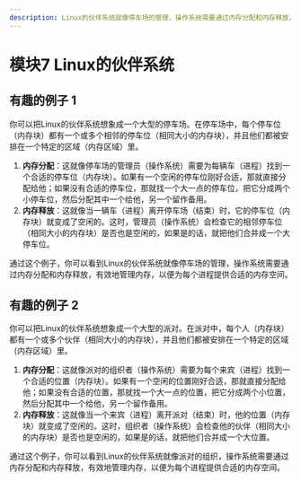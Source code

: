 ```yaml
---
description: Linux的伙伴系统就像停车场的管理，操作系统需要通过内存分配和内存释放，有效地管理内存，以便为每个进程提供合适的内存空间。
---
```


# 模块7 Linux的伙伴系统

## 有趣的例子 1

你可以把Linux的伙伴系统想象成一个大型的停车场。在停车场中，每个停车位（内存块）都有一个或多个相邻的停车位（相同大小的内存块），并且他们都被安排在一个特定的区域（内存区域）里。

1. **内存分配**：这就像停车场的管理员（操作系统）需要为每辆车（进程）找到一个合适的停车位（内存块）。如果有一个空闲的停车位刚好合适，那就直接分配给他；如果没有合适的停车位，那就找一个大一点的停车位，把它分成两个小停车位，然后分配其中一个给他，另一个留作备用。
2. **内存释放**：这就像当一辆车（进程）离开停车场（结束）时，它的停车位（内存块）就变成了空闲的。这时，管理员（操作系统）会检查它的相邻停车位（相同大小的内存块）是否也是空闲的，如果是的话，就把他们合并成一个大停车位。

通过这个例子，你可以看到Linux的伙伴系统就像停车场的管理，操作系统需要通过内存分配和内存释放，有效地管理内存，以便为每个进程提供合适的内存空间。



## 有趣的例子 2

你可以把Linux的伙伴系统想象成一个大型的派对。在派对中，每个人（内存块）都有一个或多个伙伴（相同大小的内存块），并且他们都被安排在一个特定的区域（内存区域）里。

1. **内存分配**：这就像派对的组织者（操作系统）需要为每个来宾（进程）找到一个合适的位置（内存块）。如果有一个空闲的位置刚好合适，那就直接分配给他；如果没有合适的位置，那就找一个大一点的位置，把它分成两个小位置，然后分配其中一个给他，另一个留作备用。
2. **内存释放**：这就像当一个来宾（进程）离开派对（结束）时，他的位置（内存块）就变成了空闲的。这时，组织者（操作系统）会检查他的伙伴（相同大小的内存块）是否也是空闲的，如果是的话，就把他们合并成一个大位置。

通过这个例子，你可以看到Linux的伙伴系统就像派对的组织，操作系统需要通过内存分配和内存释放，有效地管理内存，以便为每个进程提供合适的内存空间。











